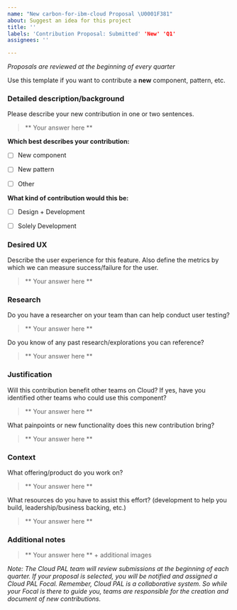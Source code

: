 ```yaml
---
name: "New carbon-for-ibm-cloud Proposal \U0001F381"
about: Suggest an idea for this project
title: ''
labels: 'Contribution Proposal: Submitted' 'New' 'Q1'
assignees: ''

---
```


<!-- 

## Title line template: [Name of new proposal]: Brief description

-->



*Proposals are reviewed at the beginning of every quarter*

Use this template if you want to contribute a **new** component, pattern, etc.



### Detailed description/background

Please describe your new contribution in one or two sentences.

> ** Your answer here **



**Which best describes your contribution:**
- [ ] New component
- [ ] New pattern
- [ ] Other


**What kind of contribution would this be:**
- [ ] Design + Development
- [ ] Solely Development



### Desired UX

Describe the user experience for this feature. Also define the metrics by which we can measure success/failure for the user.

> ** Your answer here **




### Research

Do you have a researcher on your team than can help conduct user testing?

> ** Your answer here **

Do you know of any past research/explorations you can reference? 

> ** Your answer here **




### Justification

Will this contribution benefit other teams on Cloud? If yes, have you identified other teams who could use this component?

> ** Your answer here **

What painpoints or new functionality does this new contribution bring?

> ** Your answer here **




### Context

What offering/product do you work on? 

> ** Your answer here **

What resources do you have to assist this effort? (development to help you build, leadership/business backing, etc.) 

> ** Your answer here **




### Additional notes

> ** Your answer here ** + additional images





*Note: The Cloud PAL team will review submissions at the beginning of each quarter. If your proposal is selected, you will be notified and assigned a Cloud PAL Focal. Remember, Cloud PAL is a collaborative system. So while your Focal is there to guide you, teams are responsible for the creation and document of new contributions.*
